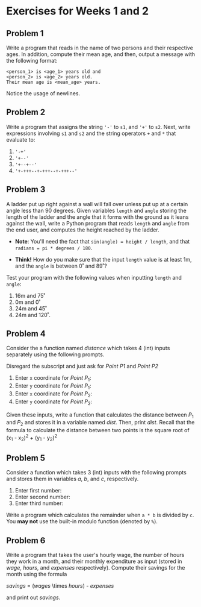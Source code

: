 # Exercises for Weeks 1 and 2

## Problem 1

Write a program that reads in the name of two persons and their respective
ages.  In addition, compute their mean age, and then, output a message with
the following format:

```
<person_1> is <age_1> years old and
<person_2> is <age_2> years old.
Their mean age is <mean_age> years.
```

Notice the usage of newlines.

## Problem 2

Write a program that assigns the string `'-'` to `s1`, and `'+'` to `s2`.
Next, write expressions involving `s1` and `s2` and the string operators `+` and `*`
that evaluate to:

1. `'-+'`
2. `'+--'`
3. `'+--+--'`
4. `'+-+++--+-+++--+-+++--'`

## Problem 3

A ladder put up right against a wall will fall over unless put up at a certain 
angle less than 90 degrees.  Given variables `length` and `angle` storing the
length of the ladder and the angle that it forms with the ground as it leans
against the wall, write a Python program that reads `length` and `angle` from
the end user, and computes the height reached by the ladder.

* **Note**: You'll need the fact that `sin(angle) = height / length`, and that
 `radians = pi * degrees / 180`.

* **Think!**  How do you make sure that the input `length` value is at least 1m,
 and the `angle` is between 0˚ and 89˚?

Test your program with the following values when inputting `length` and `angle`:
1. 16m and 75˚
2. 0m and 0˚
3. 24m and 45˚
4. 24m and 120˚.

## Problem 4

Consider the a function named *distance* which takes 4 (int) inputs separately using the following prompts.

Disregard the subscript and just ask for *Point P1* and *Point P2*
1. Enter `x` coordinate for *Point P*<sub>1</sub>:
2. Enter `y` coordinate for *Point P*<sub>1</sub>:
3. Enter `x` coordinate for *Point P*<sub>2</sub>:
4. Enter `y` coordinate for *Point P*<sub>2</sub>:

Given these inputs, write a function that calculates the distance between *P*<sub>1</sub> and *P*<sub>2</sub>
and stores it in a variable named *dist*. Then, print *dist*. 
Recall that the formula to calculate the distance between two points is the square root of 
(x<sub>1</sub> - x<sub>2</sub>)<sup>2</sup> + (y<sub>1</sub> - y<sub>2</sub>)<sup>2</sup>

## Problem 5

Consider a function which takes 3 (int) inputs with the following prompts
and stores them in variables *a*, *b*, and *c*, respectively.

1. Enter first number:
2. Enter second number:
3. Enter third number:

Write a program which calculates the remainder when `a * b` is divided by `c`. You **may not** use the built-in 
modulo function (denoted by `%`).

## Problem 6

Write a program that takes the user's hourly wage, the number of hours they work in a month, and their monthly expenditure as input (stored in *wage*, *hours*, and *expenses* respectively). Compute their savings for the month using the formula 

*savings* = (*wages* \times *hours*) - *expenses*

and print out *savings*. 
